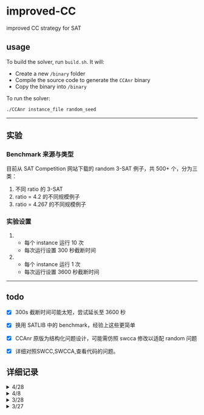 # improved-CC
improved CC strategy for SAT

## usage
To build the solver, run `build.sh`. It will:
- Create a new `/binary` folder
- Compile the source code to generate the `CCAnr` binary
- Copy the binary into `/binary`

To run the solver:

```bash
./CCAnr instance_file random_seed
```

---



## 实验

### Benchmark 来源与类型

目前从 SAT Competition 网站下载的 random 3-SAT 例子，共 500+ 个，分为三类：

1. 不同 ratio 的 3-SAT  
2. ratio = 4.2 的不同规模例子  
3. ratio = 4.267 的不同规模例子

### 实验设置

1. 
    - 每个 instance 运行 10 次  
    - 每次运行设置 300 秒截断时间   

2. 
    - 每个 instance 运行 1 次  
    - 每次运行设置 3600 秒截断时间 

---
## todo

- [x] 300s 截断时间可能太短，尝试延长至 3600 秒  
- [x] 换用 SATLIB 中的 benchmark，经验上这些更简单  
- [x] CCAnr 原版为结构化问题设计，可能需仿照 swcca 修改以适配 random 问题  
- [x] 详细对照SWCC,SWCCA,查看代码的问题。


## 详细记录

<details>

<summary>4/28</summary>

### 做了啥
1. 修改完了所有的bug,在进行步数统计的实验。
2. 有1000s和5000s两个版本

### 计划
1. 先进行步数上的比较
2. 或许减少更新的频率


</details>

<details>

<summary>4/8</summary>

### 做了啥
1. 详细查阅了一下蔡老师的博士论文以及相关参考论文
2. 按照博士论文描述的，实现了专注于random例子的SWCC和SWCCA算法

### 计划
1. 仔细检查我写的代码是否与论文一致
2. 多加一点统计信息，看看时间花在哪里
3. 与SWCC,SWCCA对照，查看问题




</details>

<details>

<summary>3/28</summary>


### 实验效果

试了todo的前两项，效果不明显，准备详细检查一下代码先



</details>



<details>

<summary>3/27</summary>


### 实验效果

目前效果一般，原始版本和修改版本表现都不理想。

### 后续可能的改进方向

- 300s 截断时间可能太短，尝试延长至 1800 或 3600 秒  
- 换用 SATLIB 中的 benchmark，经验上这些更简单  
- CCAnr 原版为结构化问题设计，可能需仿照 swcca 修改以适配 random 问题  

---

**TLDR**：准备按上述猜想继续修改实验策略。

</details>